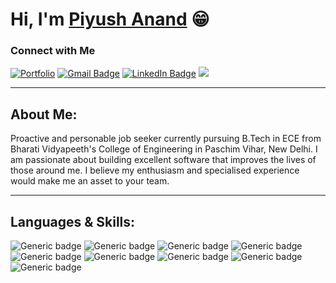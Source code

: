 # Hi, I'm [Piyush Anand](https://www.piyushanand.in) 😁

### Connect with Me
[![Portfolio](https://img.shields.io/badge/Portfolio-Piyush%20Anand-blue?style=flat&logo=azure-artifacts)](https://www.piyushanand.in)
[![Gmail Badge](https://img.shields.io/badge/-Mail%20Me-%23D44638?style=flat&logo=Gmail&logoColor=white)](mailto:piyushanand.1221@gmail.com)
[![LinkedIn Badge](https://img.shields.io/badge/-Connect%20with%20Me-%230077B5?style=flat&logo=Linkedin&logoColor=white)](https://linkedin.piyushanand.in/)
[![](https://img.shields.io/badge/-My%20Resume-%230077B5?style=flat&color=red&logoColor=white)](https://resume.piyushanand.in)

<hr>

## About Me:

Proactive and personable job seeker currently pursuing B.Tech in ECE from Bharati Vidyapeeth's College of Engineering in Paschim Vihar, New Delhi. I am passionate about building excellent software that improves the lives of those around me. I believe my enthusiasm and specialised experience would make me an asset to your team.

<hr>

## Languages & Skills:
![Generic badge](https://img.shields.io/badge/-JavaScript-yellow.svg)
![Generic badge](https://img.shields.io/badge/-JAVA-orange.svg)
![Generic badge](https://img.shields.io/badge/-HTML5-red.svg)
![Generic badge](https://img.shields.io/badge/-CSS3-lightblue.svg)
![Generic badge](https://img.shields.io/badge/-MySQL-blue.svg)
![Generic badge](https://img.shields.io/badge/-Mongodb-green.svg)
![Generic badge](https://img.shields.io/badge/-Python-blue.svg)
![Generic badge](https://img.shields.io/badge/-Machine%20Learning-yellow.svg)
![Generic badge](https://img.shields.io/badge/-Deep%20Learning-orange.svg)
